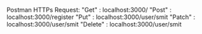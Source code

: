 Postman HTTPs Request:
"Get" : localhost:3000/
"Post" : localhost:3000/register
"Put" : localhost:3000/user/smit
"Patch" : localhost:3000/user/smit
"Delete" : localhost:3000/user/smit
